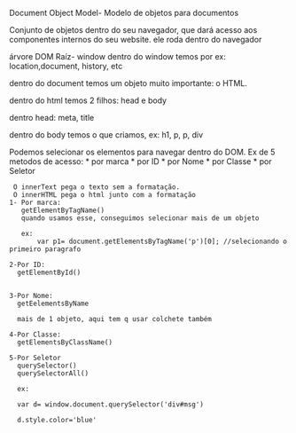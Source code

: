 Document Object Model- Modelo de objetos para documentos

Conjunto de objetos dentro do seu navegador, que dará acesso aos componentes internos do seu website. ele roda dentro do navegador

árvore DOM
Raíz- window 
dentro do window temos por ex: location,document, history, etc

dentro do document temos um objeto muito importante: o HTML.

dentro do html temos 2 filhos: head e body

dentro head: meta, title

dentro do body temos o que criamos, ex: h1, p, p, div

Podemos selecionar os elementos para navegar dentro do DOM. Ex de 5 metodos de acesso:
    * por marca
    * por ID
    * por Nome
    * por Classe
    * por Seletor 

     O innerText pega o texto sem a formatação.
     O innerHTML pega o html junto com a formatação
    1- Por marca: 
       getElementByTagName()
       quando usamos esse, conseguimos selecionar mais de um objeto

       ex:  
           var p1= document.getElementsByTagName('p')[0]; //selecionando o primeiro paragrafo

    2-Por ID:
      getElementById()


    3-Por Nome:
      getEelementsByName

      mais de 1 objeto, aqui tem q usar colchete também

    4-Por Classe:
      getElementsByClassName()

    5-Por Seletor 
      querySelector()
      querySelectorAll()

      ex: 

      var d= window.document.querySelector('div#msg')

      d.style.color='blue'

